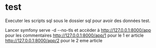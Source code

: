 # test

Executer les scripts sql sous le dossier sql pour avoir des données test.

Lancer symfony serve -d --no-tls  et accèder à http://127.0.0.1:8000/app pour les commentaires
http://127.0.0.1:8000/app/1 pour le 1 er article
http://127.0.0.1:8000/app/2 pour le 2 eme article
